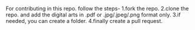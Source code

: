 For contributing in this repo. follow the steps- 1.fork the repo. 2.clone the repo. and add the digital arts in .pdf or .jpg/.jpeg/.png format only. 3.if needed, you can create a folder. 4.finally create a pull request.
